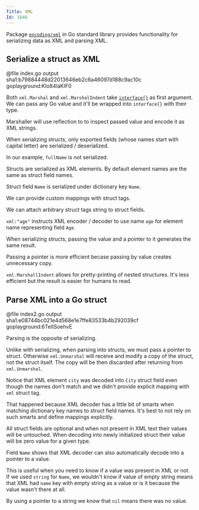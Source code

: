```yaml
---
Title: XML
Id: 1846
---
```

Package [`encoding/xml`](https://godoc.org/encoding/xml) in Go standard library provides functionality for serializing data as XML and parsing XML.

## Serialize a struct as XML

@file index.go output sha1:b79884448d22013646eb2c6a46097d188c9ac10c goplayground:Klo84laKIF0

Both `xml.Marshal` and `xml.MarshalIndent` take [`interface{}`](a-der300hf) as first argument. We can pass any Go value and it'll be wrapped into `interface{}` with their type.

Marshaller will use reflection to to inspect passed value and encode it as XML strings.

When serializing structs, only exported fields (whose names start with capital letter) are serialized / deserialized.

In our example, `fullName` is not serialized.

Structs are serialized as XML elements. By default element names are the same as struct field names.

Struct field `Name` is serialized under dictionary key `Name`.

We can provide custom mappings with struct tags.

We can attach arbitrary struct tags string to struct fields.

`xml:"age"` instructs XML encoder / decoder to use name `age` for element name representing field `Age`.

When serializing structs, passing the value and a pointer to it generates the same result.

Passing a pointer is more efficient becase passing by value creates unnecessary copy.

`xml.MarshallIndent` allows for pretty-printing of nested structures. It's less efficient but the result is easier for humans to read.

## Parse XML into a Go struct

@file index2.go output sha1:e08744bc021e4d568e1e7ffe83533b4b292039cf goplayground:6TeIISoehvE

Parsing is the opposite of serializing.

Unlike with serializing, when parsing into structs, we must pass a pointer to struct. Otherwise `xml.Unmarshal` will receive and modify a copy of the struct, not the struct itself. The copy will be then discarded after returning from `xml.Unmarshal`.

Notice that XML element `city` was decoded into `City` struct field even though the names don't match and we didn't provide explicit mapping with `xml` struct tag.

That happened because XML decoder has a little bit of smarts when matching dictionary key names to struct field names. It's best to not rely on such smarts and define mappings explicitly.

All struct fields are optional and when not present in XML text their values will be untouched. When decoding into newly initialized struct their value will be zero value for a given type.

Field `Name` shows that XML decoder can also automatically decode into a pointer to a value.

This is useful when you need to know if a value was present in XML or not. If we used `string` for `Name`, we wouldn't know if value of empty string means that XML had `name` key with empty string as a value or is it because the value wasn't there at all.

By using a pointer to a string we know that `nil` means there was no value.
